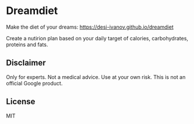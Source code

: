 # Dreamdiet

Make the diet of your dreams: https://desi-ivanov.github.io/dreamdiet

Create a nutirion plan based on your daily target of calories, carbohydrates, proteins and fats.

## Disclaimer

Only for experts. Not a medical advice. Use at your own risk. This is not an official Google product.

## License

MIT
